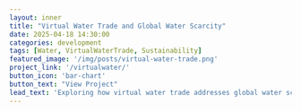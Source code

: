 ```yaml
---
layout: inner
title: "Virtual Water Trade and Global Water Scarcity"
date: 2025-04-18 14:30:00
categories: development
tags: [Water, VirtualWaterTrade, Sustainability]
featured_image: '/img/posts/virtual-water-trade.png'
project_link: '/virtualwater/' 
button_icon: 'bar-chart'
button_text: "View Project"
lead_text: 'Exploring how virtual water trade addresses global water scarcity.'
---
```


